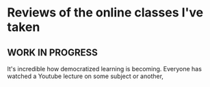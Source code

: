 # Reviews of the online classes I've taken

## WORK IN PROGRESS

It's incredible how democratized learning is becoming. Everyone has watched a
Youtube lecture on some subject or another, 
